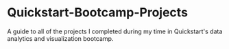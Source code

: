 # Quickstart-Bootcamp-Projects
A guide to all of the projects I completed during my time in Quickstart's data analytics and visualization bootcamp.
